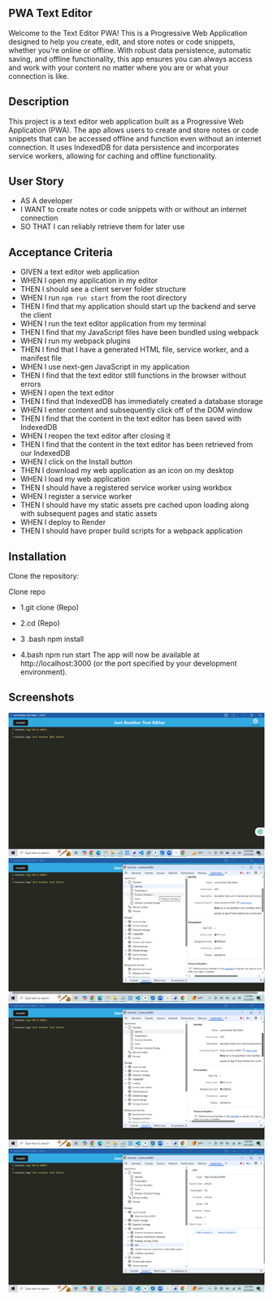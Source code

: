 ## PWA Text Editor
Welcome to the Text Editor PWA! This is a Progressive Web Application designed to help you create, edit, and store notes or code snippets, whether you're online or offline. With robust data persistence, automatic saving, and offline functionality, this app ensures you can always access and work with your content no matter where you are or what your connection is like.

## Description
This project is a text editor web application built as a Progressive Web Application (PWA). The app allows users to create and store notes or code snippets that can be accessed offline and function even without an internet connection. It uses IndexedDB for data persistence and incorporates service workers, allowing for caching and offline functionality.

## User Story
- AS A developer
- I WANT to create notes or code snippets with or without an internet connection
- SO THAT I can reliably retrieve them for later use

## Acceptance Criteria
- GIVEN a text editor web application
- WHEN I open my application in my editor
- THEN I should see a client server folder structure
- WHEN I run `npm run start` from the root directory
- THEN I find that my application should start up the backend and serve the client
- WHEN I run the text editor application from my terminal
- THEN I find that my JavaScript files have been bundled using webpack
- WHEN I run my webpack plugins
- THEN I find that I have a generated HTML file, service worker, and a manifest file
- WHEN I use next-gen JavaScript in my application
- THEN I find that the text editor still functions in the browser without errors
- WHEN I open the text editor
- THEN I find that IndexedDB has immediately created a database storage
- WHEN I enter content and subsequently click off of the DOM window
- THEN I find that the content in the text editor has been saved with IndexedDB
- WHEN I reopen the text editor after closing it
- THEN I find that the content in the text editor has been retrieved from our IndexedDB
- WHEN I click on the Install button
- THEN I download my web application as an icon on my desktop
- WHEN I load my web application
- THEN I should have a registered service worker using workbox
- WHEN I register a service worker
- THEN I should have my static assets pre cached upon loading along with subsequent pages and static assets
- WHEN I deploy to Render
- THEN I should have proper build scripts for a webpack application

## Installation
Clone the repository:


Clone repo
- 1.git clone (Repo)

- 2.cd (Repo)

- 3 .bash
npm install

- 4.bash
npm run start
The app will now be available at http://localhost:3000 (or the port specified by your development environment).


## Screenshots
![Image Alt](https://github.com/DippaFudd/PWA_Text/blob/733508714011aa97e6e9fbee1a4612681a022a00/2025-03-27%20(4).png)
![Image Alt](https://github.com/DippaFudd/PWA_Text/blob/d125191e8ec7e1d8a68983d20e7d8b0a0bed24bf/2025-03-27%20(8).png)
![Image Alt](https://github.com/DippaFudd/PWA_Text/blob/d125191e8ec7e1d8a68983d20e7d8b0a0bed24bf/2025-03-27%20(9).png)
![Image Alt](https://github.com/DippaFudd/PWA_Text/blob/d125191e8ec7e1d8a68983d20e7d8b0a0bed24bf/2025-03-27%20(10).png)

